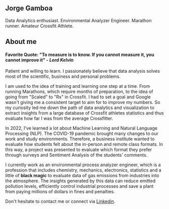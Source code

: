 ## Jorge Gamboa
Data Analytics enthusiast. Environmental Analyzer Engineer. Marathon runner. Amateur Crossfit Athlete.
## About me
#### Favorite Quote: "To measure is to know. If you cannot measure it, you cannot improve it" - <em> Lord Kelvin </em>
Patient and willing to learn. I passionately believe that data analysis solves most of the scientific, business and personal problems.

I am used to the idea of training and learning one step at a time. From running Marathons, which require months of preparation, to the idea of going from "Scaled" to "Rx" in Crossfit.
I had to set a goal and Google wasn't giving me a consistent target to aim for to improve my numbers. So my curiosity led me down the path of data analytics and visualization to extract insights from a 
large database of Crossfit athletes statistics and thus evaluate how far I was from the average Crossfitter.

In 2022, I've learned a lot about Machine Learning and Natural Language Processing (NLP). The COVID-19 pandemic brought many changes to our work and study environments. Therefore, a business institute wanted 
to evaluate how students felt about the in-person and remote class formats. In this way, a project was presented to evaluate which format they prefer through surveys and Sentiment Analysis of the students' comments.

I currently work as an environmental process analyzer engineer, which is a profession that includes chemistry, mechanics, electronics, statistics and a little of <b>black magic</b> to evaluate data 
of gas emissions from industries into the atmosphere. The insights generated by this data can reduce emitted pollution levels, efficiently control industrial processes and save a plant from paying millions of dollars
in fines and penalties.

Don't hesitate to contact me or connect via <a href="https://www.linkedin.com/in/jorge-gamboa-a9503846/" target="_blank">Linkedin</a>.


<!---
jorgekero/jorgekero is a ✨ special ✨ repository because its `README.md` (this file) appears on your GitHub profile.
You can click the Preview link to take a look at your changes.
--->

